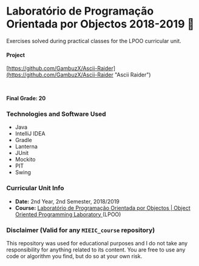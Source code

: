 # Laboratório de Programação Orientada por Objectos 2018-2019 :file_folder:

Exercises solved during practical classes for the LPOO curricular unit.

#### Project
[https://github.com/GambuzX/Ascii-Raider](https://github.com/GambuzX/Ascii-Raider "Ascii Raider")

<br>

**Final Grade: 20**

### Technologies and Software Used
* Java
* IntelliJ IDEA
* Gradle
* Lanterna
* JUnit
* Mockito
* PIT 
* Swing

### Curricular Unit Info
* **Date:** 2nd Year, 2nd Semester, 2018/2019
* **Course:** [Laboratório de Programação Orientada por Objectos
 | Object Oriented Programming Laboratory
](https://sigarra.up.pt/feup/en/UCURR_GERAL.FICHA_UC_VIEW?pv_ocorrencia_id=420000 "LPOO") (LPOO)

### Disclaimer (Valid for any `MIEIC_course` repository)
This repository was used for educational purposes and I do not take any responsibility for anything related to its content. You are free to use any code or algorithm you find, but do so at your own risk.

